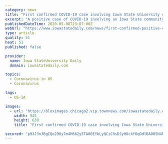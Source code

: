 ```yaml
---
category: news
title: "First confirmed COVID-19 case involving Iowa State University community member"
excerpt: "A positive case of COVID-19 involving an Iowa State community member has been confirmed, according to an email from President Wendy Wintersteen."
publishedDateTime: 2020-05-08T23:07:00Z
webUrl: "https://www.iowastatedaily.com/news/first-confirmed-positive-covid-19-covid19-case-among-iowa-state-university-ames-community-member-coronavirus-president-wendy-wintersteen-self-identified-testing-exposed-on-campus-lab-identity-mitigate-risk-public-health-safety-infection-control-social-physical-distancing-hand-washing-sick-face-masks-sneeze-cough-campus-message-pandemic-updates-safe-spread-rumors/article_4e0058a4-917d-11ea-9a1d-ff8d0fd055de.html"
type: article
quality: 51
heat: 51
published: false

provider:
  name: Iowa StateUniversity Daily
  domain: iowastatedaily.com

topics:
  - Coronavirus in US
  - Coronavirus

tags:
  - US-IA

images:
  - url: "https://bloximages.chicago2.vip.townnews.com/iowastatedaily.com/content/tncms/assets/v3/editorial/2/e2/2e2ff842-7048-11e9-867d-2bf17818666e/5cd0ab0e41021.image.jpg?resize=945%2C630"
    width: 945
    height: 630
    title: "First confirmed COVID-19 case involving Iowa State University community member"

secured: "p93J3nJBgIQo29Oy7m4H662y5TA80EYbLyQCiChsDJyHOckfOqOdlBAO05N4MgKaWjDUIDGpy+1QmhKJBcDwVOBXueLznJZ00I+OcxcCH2E+rUtVbleO/hpgzVTAz3BsYDvq3OOEylFSmB8phdATc0P690Rk2Uhd6XfL19hEDQWKYNRDiSxH6rSSnCqvxKkS8eE9BqdJiZNrMFyMMK7n0m/LKX9omJ+1Lvybu8o7g95tIcNUMicY85QVBAVdVqIxKCViW9MyJJHsj0jQkUPtY/9+qD3+FCgZ9o2MEhIkK6q4EkUTE/bQl6NeO0r3oM+LJOiP9dIHCqHsJw7bIY8ngLn2IeshN51BM3bWsm2DzORl3OTWg4EHssLYeVuOIlKnxGGSwwNxOoSyN2//WRFmOW5dOhq2R6Y8f52m3vtq+/tvLwpX5KAKwSLEbVjENU92rgcURrhT7gbCJYHkB/KmIbUQWuhcrrKV0ZbVDctNI28=;KuZP3WVrdPeoippY+UtfsA=="
---
```


